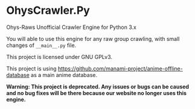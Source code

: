 # OhysCrawler.Py
Ohys-Raws Unofficial Crawler Engine for Python 3.x

You will able to use this engine for any raw group crawling, with small changes of `__main__.py` file.

This project is licensed under GNU GPLv3.

This project is using https://github.com/manami-project/anime-offline-database as a main anime database.

**Warning: This project is deprecated. Any issues or bugs can be caused and no bug fixes will be there because our website no longer uses this engine.**
